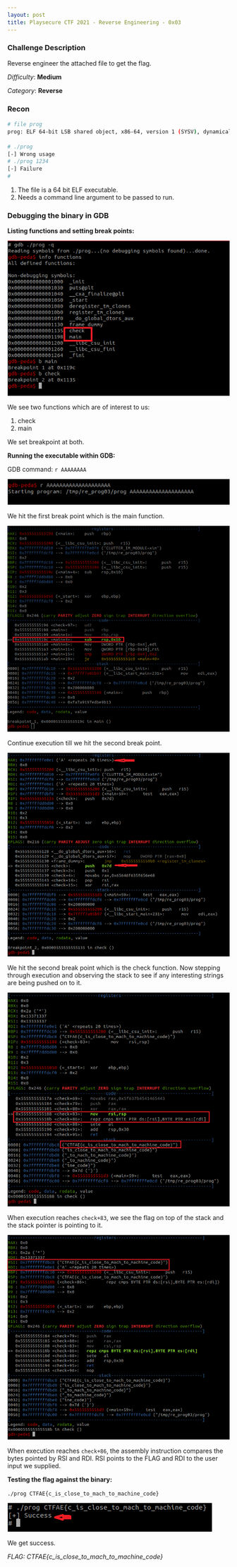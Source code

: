 ```yaml
---
layout: post
title: Playsecure CTF 2021 - Reverse Engineering - 0x03
---
```

### Challenge Description

Reverse engineer the attached file to get the flag.

_Difficulty_: **Medium**

_Category_: **Reverse**

<!-- more -->

### Recon

```bash
# file prog 
prog: ELF 64-bit LSB shared object, x86-64, version 1 (SYSV), dynamically linked, interpreter /lib64/ld-linux-x86-64.so.2, BuildID[sha1]=f53c6d7f3c9435791ec158b90deab3b2435e81f5, for GNU/Linux 3.2.0, not stripped

# ./prog
[-] Wrong usage
# ./prog 1234
[-] Failure
# 
```

1. The file is a 64 bit ELF executable.
2. Needs a command line argument to be passed to run.

### Debugging the binary in GDB

**Listing functions and setting break points:**

![re03_1](/assets/playsecure2021/re03_1.png)

We see two functions which are of interest to us:
1. check
2. main

We set breakpoint at both.

**Running the executable within GDB:**

GDB command: `r AAAAAAAA`

![re03_2](/assets/playsecure2021/re03_2.png)

We hit the first break point which is the main function. 

![re03_3](/assets/playsecure2021/re03_3.png)

Continue execution till we hit the second break point.

![re03_4](/assets/playsecure2021/re03_4.png)

We hit the second break point which is the check function. Now stepping through execution and observing the stack to see if any interesting strings are being pushed on to it.

![re03_5](/assets/playsecure2021/re03_5.png)

When execution reaches `check+83`, we see the flag on top of the stack and the stack pointer is pointing to it.

![re03_6](/assets/playsecure2021/re03_6.png)

When execution reaches `check+86`, the assembly instruction compares the bytes pointed by RSI and RDI. RSI points to the FLAG and RDI to the user input we supplied.

**Testing the flag against the binary:**

`./prog CTFAE{c_is_close_to_mach_to_machine_code}`

![re03_7](/assets/playsecure2021/re03_7.png)

We get success.

*FLAG: CTFAE{c_is_close_to_mach_to_machine_code}*
